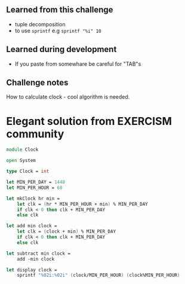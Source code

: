 ## Learned from this challenge

- tuple decomposition
- to use ```sprintf``` e.g ```sprintf "%i" 10```

## Learned during development

- If you paste from somewhare be careful for "TAB"s

## Challenge notes

How to calculate clock - cool algorithm is needed.

# Elegant solution from EXERCISM community

```fsharp
module Clock

open System

type Clock = int

let MIN_PER_DAY = 1440
let MIN_PER_HOUR = 60

let mkClock hr min =
    let clk = (hr * MIN_PER_HOUR + min) % MIN_PER_DAY
    if clk < 0 then clk + MIN_PER_DAY
    else clk

let add min clock =
    let clk = (clock + min) % MIN_PER_DAY
    if clk < 0 then clk + MIN_PER_DAY
    else clk

let subtract min clock =
    add -min clock

let display clock =
    sprintf "%02i:%02i" (clock/MIN_PER_HOUR) (clock%MIN_PER_HOUR)
```